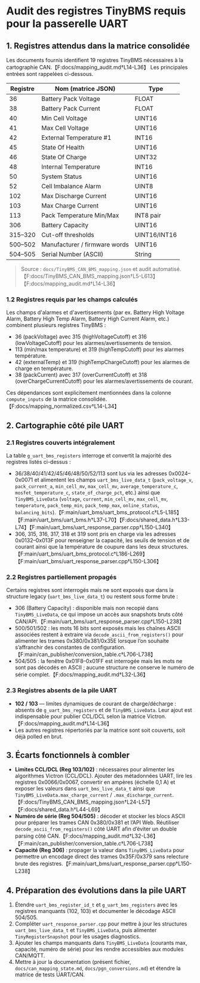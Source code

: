 # Audit des registres TinyBMS requis pour la passerelle UART

## 1. Registres attendus dans la matrice consolidée

Les documents fournis identifient 19 registres TinyBMS nécessaires à la cartographie CAN.【F:docs/mapping_audit.md†L14-L36】 Les principales entrées sont rappelées ci-dessous.

| Registre | Nom (matrice JSON) | Type |
| --- | --- | --- |
| 36 | Battery Pack Voltage | FLOAT |
| 38 | Battery Pack Current | FLOAT |
| 40 | Min Cell Voltage | UINT16 |
| 41 | Max Cell Voltage | UINT16 |
| 42 | External Temperature #1 | INT16 |
| 45 | State Of Health | UINT16 |
| 46 | State Of Charge | UINT32 |
| 48 | Internal Temperature | INT16 |
| 50 | System Status | UINT16 |
| 52 | Cell Imbalance Alarm | UINT8 |
| 102 | Max Discharge Current | UINT16 |
| 103 | Max Charge Current | UINT16 |
| 113 | Pack Temperature Min/Max | INT8 pair |
| 306 | Battery Capacity | UINT16 |
| 315–320 | Cut-off thresholds | UINT16/INT16 |
| 500–502 | Manufacturer / firmware words | UINT16 |
| 504–505 | Serial Number (ASCII) | String |

> Source : `docs/TinyBMS_CAN_BMS_mapping.json` et audit automatisé.【F:docs/TinyBMS_CAN_BMS_mapping.json†L5-L613】【F:docs/mapping_audit.md†L14-L36】

### 1.2 Registres requis par les champs calculés

Les champs d'alarmes et d'avertissements (par ex. Battery High Voltage Alarm, Battery High Temp Alarm, Battery High Current Alarm, etc.) combinent plusieurs registres TinyBMS :

- 36 (packVoltage) avec 315 (highVoltageCutoff) et 316 (lowVoltageCutoff) pour les alarmes/avertissements de tension.
- 113 (min/max temperature) et 319 (highTempCutoff) pour les alarmes température.
- 42 (externalTemp) et 319 (highTempChargeCutoff) pour les alarmes de charge en température.
- 38 (packCurrent) avec 317 (overCurrentCutoff) et 318 (overChargeCurrentCutoff) pour les alarmes/avertissements de courant.

Ces dépendances sont explicitement mentionnées dans la colonne `compute_inputs` de la matrice consolidée.【F:docs/mapping_normalized.csv†L14-L34】

## 2. Cartographie côté pile UART

### 2.1 Registres couverts intégralement

La table `g_uart_bms_registers` interroge et convertit la majorité des registres listés ci-dessus :

- 36/38/40/41/42/45/46/48/50/52/113 sont lus via les adresses 0x0024–0x0071 et alimentent les champs `uart_bms_live_data_t` (`pack_voltage_v`, `pack_current_a`, `min_cell_mv`, `max_cell_mv`, `average_temperature_c`, `mosfet_temperature_c`, `state_of_charge_pct`, etc.) ainsi que `TinyBMS_LiveData` (`voltage`, `current`, `min_cell_mv`, `max_cell_mv`, `temperature`, `pack_temp_min`, `pack_temp_max`, `online_status`, `balancing_bits`).【F:main/uart_bms/uart_bms_protocol.c†L5-L185】【F:main/uart_bms/uart_bms.h†L37-L70】【F:docs/shared_data.h†L33-L74】【F:main/uart_bms/uart_response_parser.cpp†L150-L340】
- 306, 315, 316, 317, 318 et 319 sont pris en charge via les adresses 0x0132–0x013F pour renseigner la capacité, les seuils de tension et de courant ainsi que la température de coupure dans les deux structures.【F:main/uart_bms/uart_bms_protocol.c†L186-L269】【F:main/uart_bms/uart_response_parser.cpp†L150-L306】

### 2.2 Registres partiellement propagés

Certains registres sont interrogés mais ne sont exposés que dans la structure legacy (`uart_bms_live_data_t`) ou restent sous forme brute :

- 306 (Battery Capacity) : disponible mais non recopié dans `TinyBMS_LiveData`, ce qui impose un accès aux snapshots bruts côté CAN/API.【F:main/uart_bms/uart_response_parser.cpp†L150-L238】
- 500/501/502 : les mots 16 bits sont exposés mais les chaînes ASCII associées restent à extraire via `decode_ascii_from_registers()` pour alimenter les trames 0x380/0x381/0x35E lorsque l’on souhaite s’affranchir des constantes de configuration.【F:main/can_publisher/conversion_table.c†L706-L738】
- 504/505 : la fenêtre 0x01F8–0x01FF est interrogée mais les mots ne sont pas décodés en ASCII ; aucune structure ne conserve le numéro de série complet.【F:docs/mapping_audit.md†L32-L36】

### 2.3 Registres absents de la pile UART

- **102 / 103** — limites dynamiques de courant de charge/décharge : absents de `g_uart_bms_registers` et de `TinyBMS_LiveData`. Leur ajout est indispensable pour publier CCL/DCL selon la matrice Victron.【F:docs/mapping_audit.md†L14-L36】
- Les autres registres répertoriés par la matrice sont soit couverts, soit déjà polled en brut.

## 3. Écarts fonctionnels à combler

- **Limites CCL/DCL (Reg 103/102)** : nécessaires pour alimenter les algorithmes Victron (CCL/DCL). Ajouter des métadonnées UART, lire les registres 0x0066/0x0067, convertir en ampères (échelle 0,1 A) et exposer les valeurs dans `uart_bms_live_data_t` ainsi que `TinyBMS_LiveData.max_charge_current` / `.max_discharge_current`.【F:docs/TinyBMS_CAN_BMS_mapping.json†L24-L57】【F:docs/shared_data.h†L44-L69】
- **Numéro de série (Reg 504/505)** : décoder et stocker les blocs ASCII pour préparer les trames CAN 0x380/0x381 et l’API Web. Réutiliser `decode_ascii_from_registers()` côté UART afin d’éviter un double parsing côté CAN.【F:docs/mapping_audit.md†L32-L36】【F:main/can_publisher/conversion_table.c†L706-L738】
- **Capacité (Reg 306)** : propager la valeur dans `TinyBMS_LiveData` pour permettre un encodage direct des trames 0x35F/0x379 sans relecture brute des registres.【F:main/uart_bms/uart_response_parser.cpp†L150-L238】

## 4. Préparation des évolutions dans la pile UART

1. Étendre `uart_bms_register_id_t` et `g_uart_bms_registers` avec les registres manquants (102, 103) et documenter le décodage ASCII 504/505.
2. Compléter `uart_response_parser.cpp` pour mettre à jour les structures `uart_bms_live_data_t` et `TinyBMS_LiveData`, puis alimenter `TinyRegisterSnapshot` pour les usages diagnostics.
3. Ajouter les champs manquants dans `TinyBMS_LiveData` (courants max, capacité, numéro de série) pour les rendre accessibles aux modules CAN/MQTT.
4. Mettre à jour la documentation (présent fichier, `docs/can_mapping_state.md`, `docs/pgn_conversions.md`) et étendre la matrice de tests UART/CAN.
